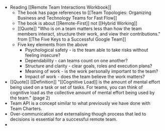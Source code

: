 - Reading [[Remote Team Interactions Workbook]]
	- The book has page references to [[Team Topologies: Organizing Business and Technology Teams for Fast Flow]]
	- The book is about [[Remote-First]] not [[Hybrid Working]]
	- [[Quote]] "Who is on a team matters less than how the team members interact, structure their work, and view their contributions." from [[The Five Keys to a Successful Google Team]]
	- Five key elements from the above
		- Psychological safety - is the team able to take risks without feeling insecure?
		- Dependability - can teams count on one another?
		- Structure and clarity - clear goals, roles and execution plans?
		- Meaning of work - is the work personally important to the team?
		- Impact of work - does the team believe the work matters?
- [[Quote]] [[Definition]] "[[Cognitive Load]] is the amount of mental effort being used on a task or set of tasks. For teams, you can think of cognitive load as the collective amount of mental effort being used by the team." (page 2)
- Team API is a concept similar to what previously we have done with Team Charters.
- Over-communication and externalising though process that led to decisions is essential for a successful remote team.
-
